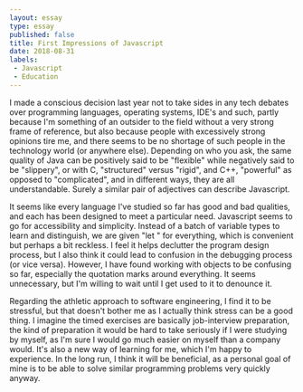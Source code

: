 ```yaml
---
layout: essay
type: essay
published: false
title: First Impressions of Javascript
date: 2018-08-31
labels:
 - Javascript
 - Education
---
```


I made a conscious decision last year not to take sides in any tech debates over programming languages, operating systems, IDE's and such, partly because I'm something of an outsider to the field without a very strong frame of reference, but also because people with excessively strong opinions tire me, and there seems to be no shortage of such people in the technology world (or anywhere else). Depending on who you ask, the same quality of Java can be positively said to be "flexible" while negatively said to be "slippery", or with C, "structured" versus "rigid", and C++, "powerful" as opposed to "complicated", and in different ways, they are all understandable. Surely a similar pair of adjectives can describe Javascript.

It seems like every language I've studied so far has good and bad qualities, and each has been designed to meet a particular need. Javascript seems to go for accessibility and simplicity. Instead of a batch of variable types to learn and distinguish, we are given  "let " for everything, which is convenient but perhaps a bit reckless. I feel it helps declutter the program design process, but I also think it could lead to confusion in the debugging process (or vice versa). However, I have found working with objects to be confusing so far, especially the quotation marks around everything. It seems unnecessary, but I'm willing to wait until I get used to it to denounce it.

Regarding the athletic approach to software engineering, I find it to be stressful, but that doesn't bother me as I actually think stress can be a good thing. I imagine the timed exercises are basically job-interview preparation, the kind of preparation it would be hard to take seriously if I were studying by myself, as I'm sure I would go much easier on myself than a company would. It's also a new way of learning for me, which I'm happy to experience. In the long run, I think it will be beneficial, as a personal goal of mine is to be able to solve similar programming problems very quickly anyway.
